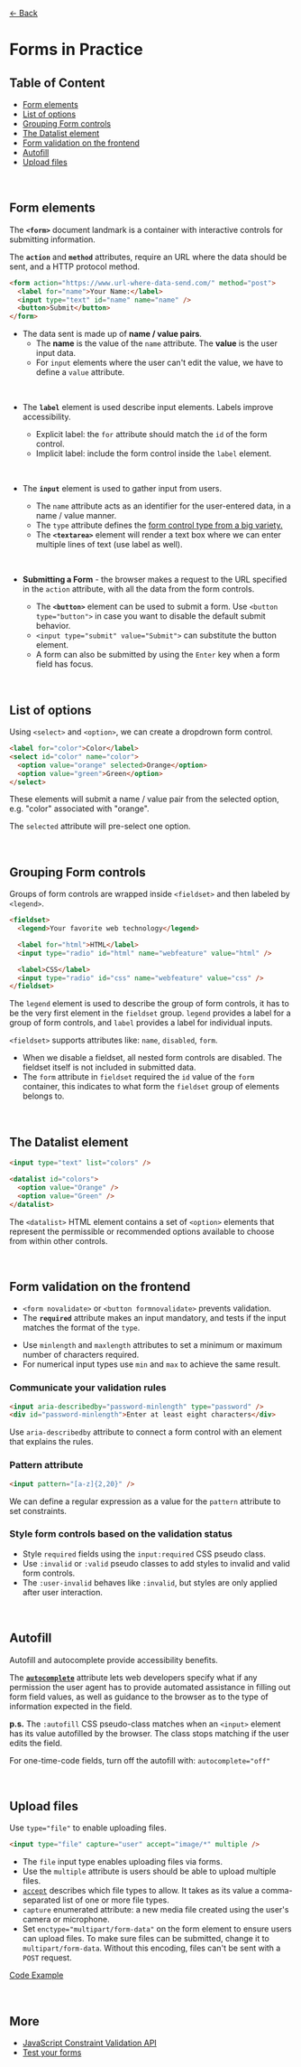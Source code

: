 [&larr; Back](./README.md)

# Forms in Practice

## Table of Content

- [Form elements](#form-elements)
- [List of options](#list-of-options)
- [Grouping Form controls](#grouping-form-controls)
- [The Datalist element](#the-datalist-element)
- [Form validation on the frontend](#form-validation-on-the-frontend)
- [Autofill](#autofill)
- [Upload files](#upload-files)

<br>

## Form elements

The **`<form>`** document landmark is a container with interactive controls for submitting information.

The **`action`** and **`method`** attributes, require an URL where the data should be sent, and a HTTP protocol method.

```html
<form action="https://www.url-where-data-send.com/" method="post">
  <label for="name">Your Name:</label>
  <input type="text" id="name" name="name" />
  <button>Submit</button>
</form>
```

- The data sent is made up of **name / value pairs**.
  - The **name** is the value of the `name` attribute. The **value** is the user input data.
  - For `input` elements where the user can't edit the value, we have to define a `value` attribute.

<br>

- The **`label`** element is used describe input elements. Labels improve accessibility.

  - Explicit label: the `for` attribute should match the `id` of the form control.
  - Implicit label: include the form control inside the `label` element.

<br>

- The **`input`** element is used to gather input from users.

  - The `name` attribute acts as an identifier for the user-entered data, in a name / value manner.
  - The `type` attribute defines the [form control type from a big variety.](https://developer.mozilla.org/en-US/docs/Web/HTML/Element/Input)
  - The **`<textarea>`** element will render a text box where we can enter multiple lines of text (use label as well).

<br>

- **Submitting a Form** - the browser makes a request to the URL specified in the `action` attribute, with all the data from the form controls.

  - The **`<button>`** element can be used to submit a form. Use `<button type="button">` in case you want to disable the default submit behavior.
  - `<input type="submit" value="Submit">` can substitute the button element.
  - A form can also be submitted by using the `Enter` key when a form field has focus.

<br>

## List of options

Using `<select>` and `<option>`, we can create a dropdrown form control.

```html
<label for="color">Color</label>
<select id="color" name="color">
  <option value="orange" selected>Orange</option>
  <option value="green">Green</option>
</select>
```

These elements will submit a name / value pair from the selected option, e.g. "color" associated with "orange".

The `selected` attribute will pre-select one option.

<br>

## Grouping Form controls

Groups of form controls are wrapped inside `<fieldset>` and then labeled by `<legend>`.

```html
<fieldset>
  <legend>Your favorite web technology</legend>

  <label for="html">HTML</label>
  <input type="radio" id="html" name="webfeature" value="html" />

  <label>CSS</label>
  <input type="radio" id="css" name="webfeature" value="css" />
</fieldset>
```

The `legend` element is used to describe the group of form controls, it has to be the very first element in the `fieldset` group. `legend` provides a label for a group of form controls, and `label` provides a label for individual inputs.

`<fieldset>` supports attributes like: `name`, `disabled`, `form`.

- When we disable a fieldset, all nested form controls are disabled. The fieldset itself is not included in submitted data.
- The `form` attribute in `fieldset` required the `id` value of the `form` container, this indicates to what form the `fieldset` group of elements belongs to.

<br>

## The Datalist element

```html
<input type="text" list="colors" />

<datalist id="colors">
  <option value="Orange" />
  <option value="Green" />
</datalist>
```

The `<datalist>` HTML element contains a set of `<option>` elements that represent the permissible or recommended options available to choose from within other controls.

<br>

## Form validation on the frontend

- `<form novalidate>` or `<button formnovalidate>` prevents validation.
- The **`required`** attribute makes an input mandatory, and tests if the input matches the format of the `type`.

<div></div>

- Use `minlength` and `maxlength` attributes to set a minimum or maximum number of characters required.
- For numerical input types use `min` and `max` to achieve the same result.

<div></div>

### Communicate your validation rules

```html
<input aria-describedby="password-minlength" type="password" />
<div id="password-minlength">Enter at least eight characters</div>
```

Use `aria-describedby` attribute to connect a form control with an element that explains the rules.

### Pattern attribute

```html
<input pattern="[a-z]{2,20}" />
```

We can define a regular expression as a value for the `pattern` attribute to set constraints.

### Style form controls based on the validation status

- Style `required` fields using the `input:required` CSS pseudo class.
- Use `:invalid` or `:valid` pseudo classes to add styles to invalid and valid form controls.
- The `:user-invalid` behaves like `:invalid`, but styles are only applied after user interaction.

<br>

## Autofill

Autofill and autocomplete provide accessibility benefits.

The [**`autocomplete`**](https://developer.mozilla.org/en-US/docs/Web/HTML/Attributes/autocomplete) attribute lets web developers specify what if any permission the user agent has to provide automated assistance in filling out form field values, as well as guidance to the browser as to the type of information expected in the field.

**p.s.** The `:autofill` CSS pseudo-class matches when an `<input>` element has its value autofilled by the browser. The class stops matching if the user edits the field.

For one-time-code fields, turn off the autofill with: `autocomplete="off"`

<br>

## Upload files

Use `type="file"` to enable uploading files.

```html
<input type="file" capture="user" accept="image/*" multiple />
```

- The `file` input type enables uploading files via forms.
- Use the `multiple` attribute is users should be able to upload multiple files.
- [`accept`](https://developer.mozilla.org/en-US/docs/Web/HTML/Attributes/accept) describes which file types to allow. It takes as its value a comma-separated list of one or more file types.
- `capture` enumerated attribute: a new media file created using the user's camera or microphone.
- Set `enctype="multipart/form-data"` on the form element to ensure users can upload files. To make sure files can be submitted, change it to `multipart/form-data`. Without this encoding, files can't be sent with a `POST` request.

[Code Example](https://codepen.io/ionStici/pen/jOvXzJV)

<br>

## More

- [JavaScript Constraint Validation API](https://web.dev/learn/forms/validation/#provide-meaningful-error-messages)
- [Test your forms](https://web.dev/learn/forms/testing/)

<br>

<!--
## Attributes

**`readonly`** will make a field input unavailable for editing.

`optional`

`default`

`enabled`

`disabled`

`read-write`

`valid`

`invalid`

`in-range`

`out-of-range`

`user-invalid`

`user-valid`

<br>

-->
